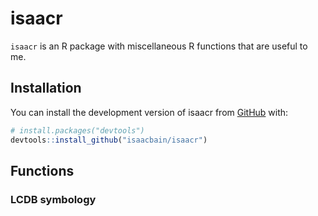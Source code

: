 
<!-- README.md is generated from README.Rmd. Please edit that file -->

# isaacr

<!-- badges: start -->
<!-- badges: end -->

`isaacr` is an R package with miscellaneous R functions that are useful
to me.

## Installation

You can install the development version of isaacr from
[GitHub](https://github.com/) with:

``` r
# install.packages("devtools")
devtools::install_github("isaacbain/isaacr")
```

## Functions

### LCDB symbology

